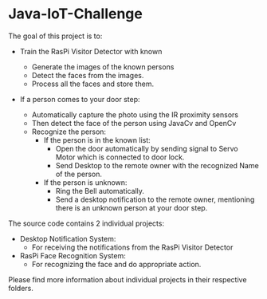 Java-IoT-Challenge
==================

The goal of this project is to:

- Train the RasPi Visitor Detector with known 
  - Generate the images of the known persons 
  - Detect the faces from the images. 
  - Process all the faces and store them. 

- If a person comes to your door step:
  - Automatically capture the photo using the IR proximity sensors 
  - Then detect the face of the person using JavaCv and OpenCv
  - Recognize the person:
    - If the person is in the known list:
      - Open the door automatically by sending signal to Servo Motor which is connected to door lock. 
      - Send Desktop to the remote owner with the recognized Name of the person. 
    - If the person is unknown: 
      - Ring the Bell automatically. 
      - Send a desktop notification to the remote owner, mentioning there is an unknown person at your door step. 
      
The source code contains 2 individual projects:
- Desktop Notification System: 
  - For receiving the notifications from the RasPi Visitor Detector 
- RasPi Face Recognition System: 
  - For recognizing the face and do appropriate action. 

Please find more information about individual projects in their respective folders. 

